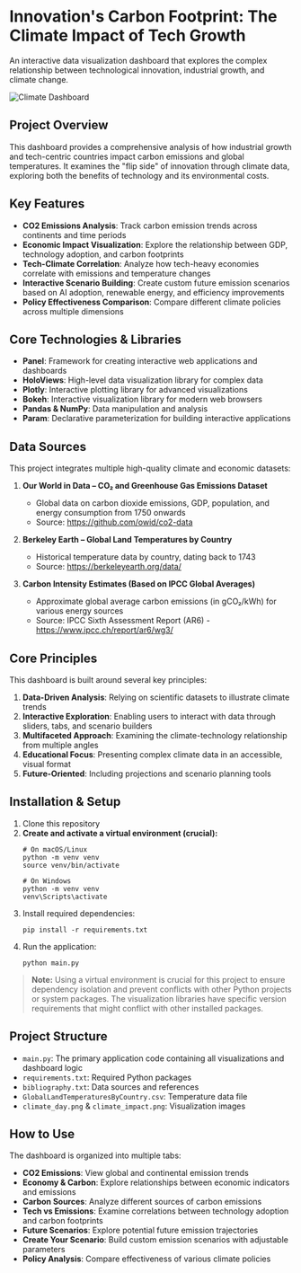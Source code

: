 # Innovation's Carbon Footprint: The Climate Impact of Tech Growth

An interactive data visualization dashboard that explores the complex relationship between technological innovation, industrial growth, and climate change.

![Climate Dashboard](./climate_day.png)

## Project Overview

This dashboard provides a comprehensive analysis of how industrial growth and tech-centric countries impact carbon emissions and global temperatures. It examines the "flip side" of innovation through climate data, exploring both the benefits of technology and its environmental costs.

## Key Features

- **CO2 Emissions Analysis**: Track carbon emission trends across continents and time periods
- **Economic Impact Visualization**: Explore the relationship between GDP, technology adoption, and carbon footprints
- **Tech-Climate Correlation**: Analyze how tech-heavy economies correlate with emissions and temperature changes
- **Interactive Scenario Building**: Create custom future emission scenarios based on AI adoption, renewable energy, and efficiency improvements
- **Policy Effectiveness Comparison**: Compare different climate policies across multiple dimensions

## Core Technologies & Libraries

- **Panel**: Framework for creating interactive web applications and dashboards
- **HoloViews**: High-level data visualization library for complex data
- **Plotly**: Interactive plotting library for advanced visualizations
- **Bokeh**: Interactive visualization library for modern web browsers
- **Pandas & NumPy**: Data manipulation and analysis
- **Param**: Declarative parameterization for building interactive applications

## Data Sources

This project integrates multiple high-quality climate and economic datasets:

1. **Our World in Data – CO₂ and Greenhouse Gas Emissions Dataset**
   - Global data on carbon dioxide emissions, GDP, population, and energy consumption from 1750 onwards
   - Source: https://github.com/owid/co2-data

2. **Berkeley Earth – Global Land Temperatures by Country**
   - Historical temperature data by country, dating back to 1743
   - Source: https://berkeleyearth.org/data/

3. **Carbon Intensity Estimates (Based on IPCC Global Averages)**
   - Approximate global average carbon emissions (in gCO₂/kWh) for various energy sources
   - Source: IPCC Sixth Assessment Report (AR6) - https://www.ipcc.ch/report/ar6/wg3/

## Core Principles

This dashboard is built around several key principles:

1. **Data-Driven Analysis**: Relying on scientific datasets to illustrate climate trends
2. **Interactive Exploration**: Enabling users to interact with data through sliders, tabs, and scenario builders
3. **Multifaceted Approach**: Examining the climate-technology relationship from multiple angles
4. **Educational Focus**: Presenting complex climate data in an accessible, visual format
5. **Future-Oriented**: Including projections and scenario planning tools

## Installation & Setup

1. Clone this repository
2. **Create and activate a virtual environment (crucial):**
   ```
   # On macOS/Linux
   python -m venv venv
   source venv/bin/activate
   
   # On Windows
   python -m venv venv
   venv\Scripts\activate
   ```
3. Install required dependencies:
   ```
   pip install -r requirements.txt
   ```
4. Run the application:
   ```
   python main.py
   ```

> **Note:** Using a virtual environment is crucial for this project to ensure dependency isolation and prevent conflicts with other Python projects or system packages. The visualization libraries have specific version requirements that might conflict with other installed packages.

## Project Structure

- `main.py`: The primary application code containing all visualizations and dashboard logic
- `requirements.txt`: Required Python packages
- `bibliography.txt`: Data sources and references
- `GlobalLandTemperaturesByCountry.csv`: Temperature data file
- `climate_day.png` & `climate_impact.png`: Visualization images

## How to Use

The dashboard is organized into multiple tabs:
- **CO2 Emissions**: View global and continental emission trends
- **Economy & Carbon**: Explore relationships between economic indicators and emissions
- **Carbon Sources**: Analyze different sources of carbon emissions
- **Tech vs Emissions**: Examine correlations between technology adoption and carbon footprints
- **Future Scenarios**: Explore potential future emission trajectories
- **Create Your Scenario**: Build custom emission scenarios with adjustable parameters
- **Policy Analysis**: Compare effectiveness of various climate policies
